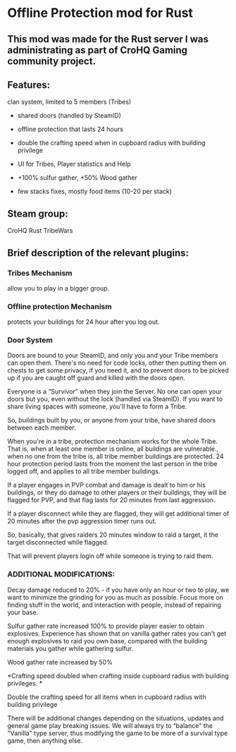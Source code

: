 # Offline Protection mod for Rust 

## This mod was made for the Rust server I was administrating as part of CroHQ Gaming community project.

## Features:

clan system, limited to 5 members (Tribes)

* shared doors (handled by SteamID)

* offline protection that lasts 24 hours

* double the crafting speed when in cupboard radius with building privilege

* UI for Tribes, Player statistics and Help

* +100% sulfur gather, +50% Wood gather

* few stacks fixes, mostly food items (10-20 per stack)


## Steam group:

CroHQ Rust TribeWars

## Brief description of the relevant plugins:

### Tribes Mechanism 
allow you to play in a bigger group.

### Offline protection Mechanism
protects your buildings for 24 hour after you log out.

### Door System
Doors are bound to your SteamID, and only you and your Tribe members can open them. There's no need for code locks, other then putting them on chests to get some privacy, if you need it, and to prevent doors to be picked up if you are caught off guard and killed with the doors open.


Everyone is a “Survivor” when they join the Server. No one can open your doors but you, even without the lock (handled via SteamID). If you want to share living spaces with someone, you'll have to form a Tribe.

So, buildings built by you, or anyone from your tribe, have shared doors between each member.

When you're in a tribe, protection mechanism works for the whole Tribe. That is, when at least one member is online, all buildings are vulnerable., when no one from the tribe is, all tribe member buildings are protected. 24 hour protection period lasts from the moment the last person in the tribe logged off, and applies to all tribe member buildings.

If a player engages in PVP combat and damage is dealt to him or his buildings, or they do damage to other players or their buildings, they will be flagged for PVP, and that flag lasts for 20 minutes from last aggression.

If a player disconnect while they are flagged, they will get additional timer of 20 minutes after the pvp aggression timer runs out.

So, basically, that gives raiders 20 minutes window to raid a target, it the target disconnected while flagged.

That will prevent players login off while someone is trying to raid them.

### ADDITIONAL MODIFICATIONS:

Decay damage reduced to 20% - if you have only an hour or two to play, we want to minimize the grinding for you as much as possible. Focus more on finding stuff in the world, and interaction with people, instead of repairing your base.

Sulfur gather rate increased 100% to provide player easier to obtain explosives. Experience has shown that on vanilla gather rates you can't get enough explosives to raid you own base, compared with the building materials you gather while gathering sulfur.

Wood gather rate increased by 50%

*Crafting speed doubled when crafting inside cupboard radius with building privileges. *

Double the crafting speed for all items when in cupboard radius with building privilege

There will be additional changes depending on the situations, updates and general game play breaking issues. We will always try to “balance" the "Vanilla" type server, thus modifying the game to be more of a survival type game, then anything else.

